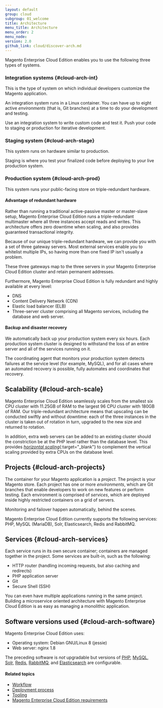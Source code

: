 ```yaml
---
layout: default
group: cloud
subgroup: 01_welcome
title: Architecture
menu_title: Architecture
menu_order: 2
menu_node: 
version: 2.0
github_link: cloud/discover-arch.md
---
```


Magento Enterprise Cloud Edition enables you to use the following three types of systems.

### Integration systems {#cloud-arch-int}
This is the type of system on which individual developers customize the Magento application.

An integration system runs in a Linux container. You can have up to eight active *environments* (that is, Git branches) at a time to do your development and testing.

Use an integration system to write custom code and test it. Push your code to staging or production for iterative development.

### Staging system {#cloud-arch-stage}
This system runs on hardware similar to production.

Staging is where you test your finalized code before deploying to your live production system.

### Production system {#cloud-arch-prod}
This system runs your public-facing store on triple-redundant hardware.

#### Advantage of redundant hardware
Rather than running a traditional active-passive master or master-slave setup, Magento Enterprise Cloud Edition runs a triple-redundant multimaster where all three instances accept reads and writes. This architecture offers zero downtime when scaling, and also provides guaranteed transactional integrity.

Because of our unique triple-redundant hardware, we can provide you with a set of three gateway servers. Most external services enable you to whitelist multiple IPs, so having more than one fixed IP isn't usually a problem.

These three gateways map to the three servers in your Magento Enterprise Cloud Edition cluster and retain permanent addresses.

Furthermore, Magento Enterprise Cloud Edition is fully redundant and highly available at every level:

*	DNS 
*	Content Delivery Network (CDN)
*	Elastic load balancer (ELB)
*	Three-server cluster comprising all Magento services, including the database and web server.

#### Backup and disaster recovery
We automatically back up your production system every six hours. Each production system cluster is designed to withstand the loss of an entire server and all of the services running on it.

The coordinating agent that monitors your production system detects failures at the service level (for example, MySQL), and for all cases where an automated recovery is possible, fully automates and coordinates that recovery.

## Scalability {#cloud-arch-scale}
Magento Enterprise Cloud Edition seamlessly scales from the smallest six CPU cluster with 11.25GB of RAM to the largest 96 CPU cluster with 180GB of RAM. Our triple-redundant architecture means that upscaling can be conducted swiftly and without downtime: each of the three instances in the cluster is taken out of rotation in turn, upgraded to the new size and returned to rotation.

In addition, extra web servers can be added to an existing cluster should the constriction be at the PHP level rather than the database level. This provides [*horizontal scaling*](https://en.wikipedia.org/wiki/Scalability#Horizontal_and_vertical_scaling){:target="_blank"} to complement the vertical scaling provided by extra CPUs on the database level.

## Projects {#cloud-arch-projects}
The container for your Magento application is a *project*. The project is your Magento store. Each project has one or more *environments*, which are Git branches that enable developers to work on new features or perform testing. Each environment is comprised of *services*, which are deployed inside highly restricted containers on a grid of servers.

Monitoring and failover happen automatically, behind the scenes.

<div class="bs-callout bs-callout-info" id="info">
  <p>Magento Enterprise Cloud Edition currently supports the following services: PHP, MySQL (MariaDB), Solr, Elasticsearch, Redis and RabbitMQ.</p>
</div>

## Services {#cloud-arch-services}
Each service runs in its own secure container; containers are managed together in the project. 
Some services are built-in, such as the following:

*	HTTP router (handling incoming requests, but also caching and redirects)
*	PHP application server
*	Git 
*	Secure Shell (SSH)

You can even have multiple applications running in the same project. Building 
a microservice oriented architecture with Magento Enterprise Cloud Edition is
as easy as managing a monolithic application.

## Software versions used {#cloud-arch-software}
Magento Enterprise Cloud Edition uses:

*	Operating system: Debian GNU/Linux 8 (jessie)
*	Web server: nginx 1.8

The preceding software is *not* upgradable but versions of [PHP]({{page.baseurl}}cloud/project/project-conf-files_magento-app.html), [MySQL]({{page.baseurl}}cloud/project/project-conf-files_services-mysql.html), [Solr]({{page.baseurl}}cloud/project/project-conf-files_services-solr.html), [Redis]({{page.baseurl}}cloud/project/project-conf-files_services-redis.html), [RabbitMQ]({{page.baseurl}}cloud/project/project-conf-files_services-rabbit.html), and [Elasticsearch]({{page.baseurl}}cloud/project/project-conf-files_services-elastic.html) are configurable.

#### Related topics
*	[Workflow]({{page.baseurl}}cloud/discover-workflow.html)
*	[Deployment process]({{page.baseurl}}cloud/discover-deploy.html)
*	[Tooling]({{page.baseurl}}cloud/discover-tools.html)
*	[Magento Enterprise Cloud Edition requirements]({{page.baseurl}}cloud/cloud-requirements.html)


